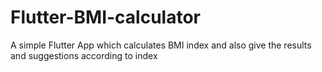 # Flutter-BMI-calculator
A simple Flutter App which calculates BMI index and also give the results and suggestions according to index
